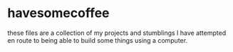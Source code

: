 # havesomecoffee
these files are a collection of my projects and stumblings I have attempted en route to being able to build some things using a computer.
